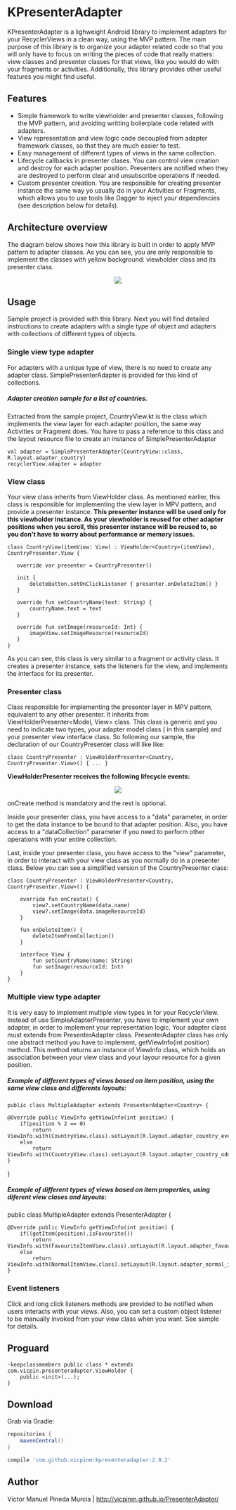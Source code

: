 # KPresenterAdapter

KPresenterAdapter is a lighweight Android library to implement adapters for your RecyclerViews in a clean way, using the MVP pattern. The main purpose of this library is to organize your adapter related code so that you will only have to focus on writing the pieces of code that really matters: view classes and presenter classes for that views, like you would do with your fragments or activities. Additionally, this library provides other useful features you might find useful.

## Features
  * Simple framework to write viewholder and presenter classes, following the MVP pattern, and avoiding writting boilerplate code related with adapters. 
  * View representation and view logic code decoupled from adapter framework classes, so that they are much easier to test.
  * Easy management of different types of views in the same collection.
  * Lifecycle callbacks in presenter clases. You can control view creation and destroy for each adapter position. Presenters are notified when they are destroyed to perform clear and unsubscribe operations if needed.
  * Custom presenter creation. You are responsible for creating presenter instance the same way yo usually do in your Activities or Fragments, which allows you to use tools like Dagger to inject your dependencies (see description below for details).

## Architecture overview
The diagram below shows how this library is built in order to apply MVP pattern to adapter classes. As you can see, you are only responsible to implement the classes with yellow background: viewholder class and its presenter class. 
<p align="center">
  <img src ="/uml_diagram.png" />
</p>


## Usage
Sample project is provided with this library. Next you will find detailed instructions to create adapters with a single type of object and adapters with collections of different types of objects.

### Single view type adapter

For adapters with a unique type of view, there is no need to create any adapter class. SimplePresenterAdapter is provided for this kind of collections.
 
##### Adapter creation sample for a list of countries. 
Extracted from the sample project, CountryView.kt is the class which implements the view layer for each adapter position, the same way Activities or Fragment does. You have to pass a reference to this class and the layout resource file to create an instance of SimplePresenterAdapter
  
    val adapter = SimplePresenterAdapter(CountryView::class, R.layout.adapter_country)
    recyclerView.adapter = adapter

### View class
Your view class inherits from ViewHolder<Model> class. As mentioned earlier, this class is responsible for implementing the view layer in MPV pattern, and provide a presenter instance. **This presenter instance will be used only for this viewholder instance. As your viewholder is reused for other adapter positions when you scroll, this presenter instance will be reused to, so you don't have to worry about performance or memory issues.**

 ```
 class CountryView(itemView: View) : ViewHolder<Country>(itemView), CountryPresenter.View {

    override var presenter = CountryPresenter()

    init {
        deleteButton.setOnClickListener { presenter.onDeleteItem() }
    }

    override fun setCountryName(text: String) {
        countryName.text = text
    }

    override fun setImage(resourceId: Int) {
        imageView.setImageResource(resourceId)
    }
}
 ```
 
As you can see, this class is very similar to a fragment or activity class. It creates a presenter instance, sets the listeners for the view, and implements the interface for its presenter. 

### Presenter class
Class responsible for implementing the presenter layer in MPV pattern, equivalent to any other presenter. It inherits from ViewHolderPresenter<Model, View> class. 
This class is generic and you need to indicate two types, your adapter model class (<Country> in this sample) and your presenter view interface class. So following our sample, the declaration of our CountryPresenter class will like like:
 
    class CountryPresenter : ViewHolderPresenter<Country, CountryPresenter.View>() { ... }
    
**ViewHolderPresenter receives the following lifecycle events:**
 
 <p align="center">
  <img src ="/lifecycle.png" />
</p>


onCreate method is mandatory and the rest is optional. 

Inside your presenter class, you have access to a "data" parameter, in order to get the data instance to be bound to that adapter position. Also, you have access to a "dataCollection" parameter if you need to perform other operations with your entire collection. 

Last, inside your presenter class, you have access to the "view" parameter, in order to interact with your view class as you normally do in a presenter class. Below you can see a simplified version of the CountryPresenter class:

```
class CountryPresenter : ViewHolderPresenter<Country, CountryPresenter.View>() {

    override fun onCreate() {
        view?.setCountryName(data.name)
        view?.setImage(data.imageResourceId)
    }

    fun onDeleteItem() {
        deleteItemFromCollection()
    }

    interface View {
        fun setCountryName(name: String)
        fun setImage(resourceId: Int)
    }
}
```

### Multiple view type adapter

It is very easy to implement multiple view types in for your RecyclerView. Instead of use SimpleAdapterPresenter, you have to implement your own adapter, in order to implement your representation logic. Your adapter class must extends from PresenterAdapter class.
PresenterAdapter class has only one abstract method you have to implement, getViewInfo(int position) method. This method returns an instance of ViewInfo class, which holds an association between your view class and your layour resource for a given position.


##### Example of different types of views based on item position, using the same view class and differents layouts:

    public class MultipleAdapter extends PresenterAdapter<Country> {

    @Override public ViewInfo getViewInfo(int position) {
        if(position % 2 == 0)
            return ViewInfo.with(CountryView.class).setLayout(R.layout.adapter_country_even);
        else
            return ViewInfo.with(CountryView.class).setLayout(R.layout.adapter_country_odd);
    }
}

##### Example of different types of views based on item properties, using diferent view clases and layouts:

public class MultipleAdapter extends PresenterAdapter<Country> {

    @Override public ViewInfo getViewInfo(int position) {
        if((getItem(position).isFavourite())
            return ViewInfo.with(FavouriteItemView.class).setLayout(R.layout.adapter_favourite_item);
        else
            return ViewInfo.with(NormalItemView.class).setLayout(R.layout.adapter_normal_item);
    }

### Event listeners

Click and long click listeners methods are provided to be notified when users interacts with your views. Also, you can set a custom object listener to be manually invoked from your view class when you want. See sample for details. 


## Proguard

    -keepclassmembers public class * extends com.vicpin.presenteradapter.ViewHolder {
        public <init>(...);
    }


## Download

Grab via Gradle:
```groovy
repositories {
    mavenCentral()
}

compile 'com.github.vicpinm:kpresenteradapter:2.0.2'
```

## Author

Víctor Manuel Pineda Murcia | http://vicpinm.github.io/PresenterAdapter/

